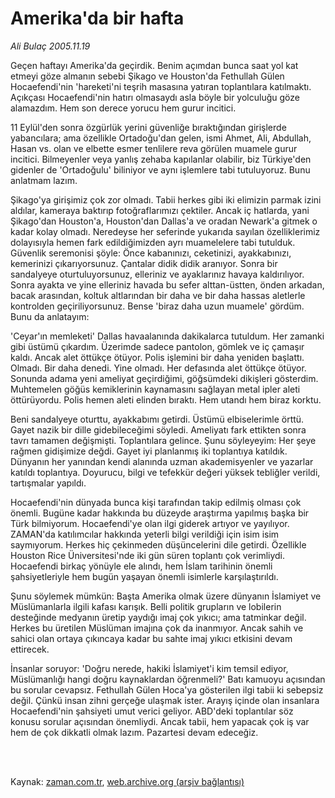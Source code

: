 # Amerika'da bir hafta

*Ali Bulaç 2005.11.19*

<td class="columnist-detail">
<p>Geçen haftayı Amerika'da geçirdik. Benim açımdan bunca saat yol kat etmeyi göze almanın sebebi Şikago ve Houston'da Fethullah Gülen Hocaefendi'nin 'hareketi'ni teşrih masasına yatıran toplantılara katılmaktı. Açıkçası Hocaefendi'nin hatırı olmasaydı asla böyle bir yolculuğu göze alamazdım. Hem son derece yorucu hem gurur incitici.</p>
<p>
<div id="haberMetinDiv">
<p>11 Eylül'den sonra özgürlük yerini güvenliğe bıraktığından girişlerde yabancılara; ama özellikle Ortadoğu'dan gelen, ismi Ahmet, Ali, Abdullah, Hasan vs. olan ve elbette esmer tenlilere reva görülen muamele gurur incitici. Bilmeyenler veya yanlış zehaba kapılanlar olabilir, biz Türkiye'den gidenler de 'Ortadoğulu' biliniyor ve aynı işlemlere tabi tutuluyoruz. Bunu anlatmam lazım. 
<p> Şikago'ya girişimiz çok zor olmadı. Tabii herkes gibi iki elimizin parmak izini aldılar, kameraya baktırıp fotoğraflarımızı çektiler. Ancak iç hatlarda, yani Şikago'dan Houston'a, Houston'dan Dallas'a ve oradan Newark'a gitmek o kadar kolay olmadı. Neredeyse her seferinde yukarıda sayılan özelliklerimiz dolayısıyla hemen fark edildiğimizden ayrı muamelelere tabi tutulduk. Güvenlik seremonisi şöyle: Önce kabanınızı, ceketinizi, ayakkabınızı, kemerinizi çıkarıyorsunuz. Çantalar didik didik aranıyor. Sonra bir sandalyeye oturtuluyorsunuz, elleriniz ve ayaklarınız havaya kaldırılıyor. Sonra ayakta ve yine elleriniz havada bu sefer alttan-üstten, önden arkadan, bacak arasından, koltuk altlarından bir daha ve bir daha hassas aletlerle kontrolden geçiriliyorsunuz. Bense 'biraz daha uzun muamele' gördüm. Bunu da anlatayım: 
<p> 'Ceyar'ın memleketi' Dallas havaalanında dakikalarca tutuldum. Her zamanki gibi üstümü çıkardım. Üzerimde sadece pantolon, gömlek ve iç çamaşır kaldı. Ancak alet öttükçe ötüyor. Polis işlemini bir daha yeniden başlattı. Olmadı. Bir daha denedi. Yine olmadı. Her defasında alet öttükçe ötüyor. Sonunda adama yeni ameliyat geçirdiğimi, göğsümdeki dikişleri gösterdim. Muhtemelen göğüs kemiklerinin kaynamasını sağlayan metal ipler aleti öttürüyordu. Polis hemen aleti elinden bıraktı. Hem utandı hem biraz korktu. 
<p> Beni sandalyeye oturttu, ayakkabımı getirdi. Üstümü elbiselerimle örttü. Gayet nazik bir dille gidebileceğimi söyledi. Ameliyatı fark ettikten sonra tavrı tamamen değişmişti. Toplantılara gelince. Şunu söyleyeyim: Her şeye rağmen gidişimize değdi. Gayet iyi planlanmış iki toplantıya katıldık. Dünyanın her yanından kendi alanında uzman akademisyenler ve yazarlar katıldı toplantıya. Doyurucu, bilgi ve tefekkür değeri yüksek tebliğler verildi, tartışmalar yapıldı. 
<p> Hocaefendi'nin dünyada bunca kişi tarafından takip edilmiş olması çok önemli. Bugüne kadar hakkında bu düzeyde araştırma yapılmış başka bir Türk bilmiyorum. Hocaefendi'ye olan ilgi giderek artıyor ve yayılıyor. ZAMAN'da katılımcılar hakkında yeterli bilgi verildiği için isim isim saymıyorum. Herkes hiç çekinmeden düşüncelerini dile getirdi. Özellikle Houston Rice Üniversitesi'nde iki gün süren toplantı çok verimliydi. Hocaefendi birkaç yönüyle ele alındı, hem İslam tarihinin önemli şahsiyetleriyle hem bugün yaşayan önemli isimlerle karşılaştırıldı. 
<p> Şunu söylemek mümkün: Başta Amerika olmak üzere dünyanın İslamiyet ve Müslümanlarla ilgili kafası karışık. Belli politik grupların ve lobilerin desteğinde medyanın üretip yaydığı imaj çok yıkıcı; ama tatminkar değil. Herkes bu üretilen Müslüman imajına çok da inanmıyor. Ancak sahih ve sahici olan ortaya çıkıncaya kadar bu sahte imaj yıkıcı etkisini devam ettirecek.
<p> İnsanlar soruyor: 'Doğru nerede, hakiki İslamiyet'i kim temsil ediyor, Müslümanlığı hangi doğru kaynaklardan öğrenmeli?' Batı kamuoyu açısından bu sorular cevapsız. Fethullah Gülen Hoca'ya gösterilen ilgi tabii ki sebepsiz değil. Çünkü insan zihni gerçeğe ulaşmak ister. Arayış içinde olan insanlara Hocaefendi'nin şahsiyeti umut verici geliyor. ABD'deki toplantılar söz konusu sorular açısından önemliydi. Ancak tabii, hem yapacak çok iş var hem de çok dikkatli olmak lazım. Pazartesi devam edeceğiz.</p></p></p></p></p></p></p></div>
</p>


<p><br>
		 </br></p></td>

Kaynak: [zaman.com.tr](http://zaman.com.tr/yazar.do?yazino=230403), [web.archive.org (arşiv bağlantısı)](http://web.archive.org/web/20120125193009/http://www.zaman.com.tr/yazar.do?yazino=230403)
